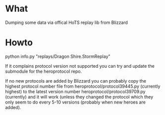 # What

Dumping some data via offical HoTS replay lib from Blizzard

# Howto 

python info.py "replays/Dragon Shire.StormReplay"

If it complains protocol version not supported you can try and update the 
submodule for the heroprotocol repo.  

If no new protocols are added by Blizzard you can probably copy the highest
protocol number file from heroprotocol/protocol39445.py (currently highest) to
the latest version number heroprotocol/protocol39709.py (currently) and it will
work (unless they changed the protocol which they only seem to do every 5-10
versions (probably when new heroes are added).

